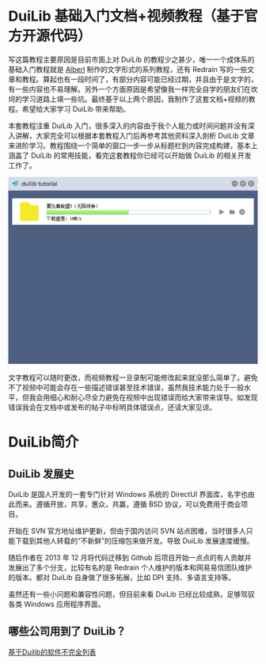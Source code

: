 # DuiLib 基础入门文档+视频教程（基于官方开源代码）

写这篇教程主要原因是目前市面上对 DuiLib 的教程少之甚少，唯一一个成体系的基础入门教程就是 [Alberl](http://www.cnblogs.com/Alberl/p/3341956.html) 制作的文字形式的系列教程，还有 Redrain 写的一些文章和教程。算起也有一段时间了，有部分内容可能已经过期，并且由于是文字的，有一些内容也不易理解。另外一个方面原因是希望像我一样完全自学的朋友们在坎坷的学习道路上填一些坑。最终基于以上两个原因，我制作了这套文档+视频的教程。希望给大家学习 DuiLib 带来帮助。

本套教程注重 DuiLib 入门，很多深入的内容由于我个人能力或时间问题并没有深入讲解，大家完全可以根据本套教程入门后再参考其他资料深入剖析 DuiLib 文章来进阶学习。教程围绕一个简单的窗口一步一步从标题栏到内容完成构建，基本上涵盖了 DuiLib 的常用技能，看完这套教程你已经可以开始做 DuiLib 的相关开发工作了。

<img src="./images/2018-05-03_14-52-01.png" />

文字教程可以随时更改，而视频教程一旦录制可能修改起来就没那么简单了。避免不了视频中可能会存在一些描述错误甚至技术错误，虽然我技术能力处于一般水平，但我会用细心和耐心尽全力避免在视频中出现错误而给大家带来误导。如发现错误我会在文档中或发布的帖子中标明具体错误点，还请大家见谅。

# DuiLib简介

## DuiLib 发展史

DuiLib 是国人开发的一套专门针对 Windows 系统的 DirectUI 界面库，名字也由此而来。遵循开放，共享，惠众，共赢，遵循 BSD 协议，可以免费用于商业项目。

开始在 SVN 官方地址维护更新，但由于国内访问 SVN 站点困难，当时很多人只能下载到其他人转载的“不新鲜”的压缩包来做开发。导致 DuiLib 发展速度缓慢。

随后作者在 2013 年 12 月将代码迁移到 Github 后项目开始一点点的有人贡献并发展出了多个分支，比较有名的是 Redrain 个人维护的版本和网易易信团队维护的版本。都对 DuiLib 自身做了很多拓展，比如 DPI 支持、多语言支持等。

虽然还有一些小问题和兼容性问题，但目前来看 DuiLib 已经比较成熟，足够驾驭各类 Windows 应用程序界面。

## 哪些公司用到了 DuiLib？

[基于Duilib的软件不完全列表](https://github.com/duilib/duilib/wiki/%E5%9F%BA%E4%BA%8EDuilib%E7%9A%84%E8%BD%AF%E4%BB%B6%E4%B8%8D%E5%AE%8C%E5%85%A8%E5%88%97%E8%A1%A8)
